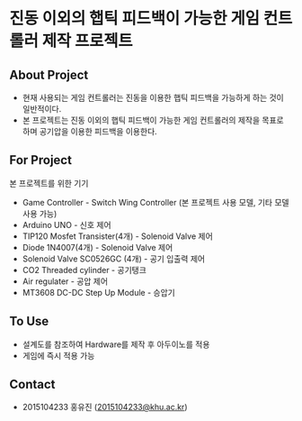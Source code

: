 # 진동 이외의 햅틱 피드백이 가능한 게임 컨트롤러 제작 프로젝트

## About Project
- 현재 사용되는 게임 컨트롤러는 진동을 이용한 햅틱 피드백을 가능하게 하는 것이 일반적이다. 
- 본 프로젝트는 진동 이외의 햅틱 피드백이 가능한 게임 컨트롤러의 제작을 목표로 하며 공기압을 이용한 피드백을 이용한다.

## For Project
본 프로젝트를 위한 기기
- Game Controller - Switch Wing Controller (본 프로젝트 사용 모델, 기타 모델 사용 가능)
- Arduino UNO - 신호 제어
- TIP120 Mosfet Transister(4개) - Solenoid Valve 제어
- Diode 1N4007(4개) - Solenoid Valve 제어
- Solenoid Valve SC0526GC (4개) - 공기 입출력 제어
- CO2 Threaded cylinder - 공기탱크
- Air regulater - 공압 제어
- MT3608 DC-DC Step Up Module - 승압기

## To Use
- 설계도를 참조하여 Hardware를 제작 후 아두이노를 적용
- 게임에 즉시 적용 가능

## Contact
- 2015104233 홍유진 (2015104233@khu.ac.kr)
